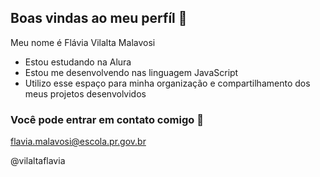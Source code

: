 ## Boas vindas ao meu perfíl 💙

Meu nome é Flávia Vilalta Malavosi

- Estou estudando na Alura
- Estou me desenvolvendo nas linguagem JavaScript
- Utilizo esse espaço para minha organização e compartilhamento dos meus projetos desenvolvidos

###  Você pode entrar em contato comigo 📧

flavia.malavosi@escola.pr.gov.br

@vilaltaflavia
